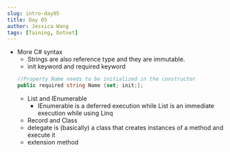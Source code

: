 ```yaml
---
slug: intro-day05
title: Day 05
author: Jessica Wang
tags: [Taining, Dotnet]
---
```



- More C# syntax
    - Strings are also reference type and they are immutable.
    - init keyword and required keyword
    ```csharp
    //Property Name needs to be initialized in the constructor
    public required string Name {set; init;};
    ```
    - List and IEnumerable
        - IEnumerable is a deferred execution while List is an immediate execution while using Linq
    - Record and Class
    - delegate is (basically) a class that creates instances of a method and execute it
    - extension method